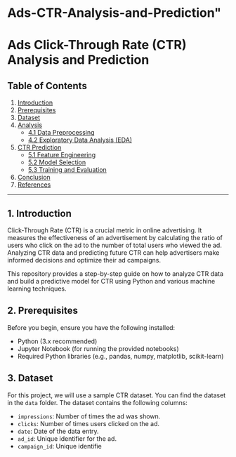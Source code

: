# Ads-CTR-Analysis-and-Prediction" 
# Ads Click-Through Rate (CTR) Analysis and Prediction

## Table of Contents
1. [Introduction](#1-introduction)
2. [Prerequisites](#2-prerequisites)
3. [Dataset](#3-dataset)
4. [Analysis](#4-analysis)
    - [4.1 Data Preprocessing](#41-data-preprocessing)
    - [4.2 Exploratory Data Analysis (EDA)](#42-exploratory-data-analysis-eda)
5. [CTR Prediction](#5-ctr-prediction)
    - [5.1 Feature Engineering](#51-feature-engineering)
    - [5.2 Model Selection](#52-model-selection)
    - [5.3 Training and Evaluation](#53-training-and-evaluation)
6. [Conclusion](#6-conclusion)
7. [References](#7-references)

---

## 1. Introduction
Click-Through Rate (CTR) is a crucial metric in online advertising. It measures the effectiveness of an advertisement by calculating the ratio of users who click on the ad to the number of total users who viewed the ad. Analyzing CTR data and predicting future CTR can help advertisers make informed decisions and optimize their ad campaigns.

This repository provides a step-by-step guide on how to analyze CTR data and build a predictive model for CTR using Python and various machine learning techniques.

## 2. Prerequisites
Before you begin, ensure you have the following installed:
- Python (3.x recommended)
- Jupyter Notebook (for running the provided notebooks)
- Required Python libraries (e.g., pandas, numpy, matplotlib, scikit-learn)

## 3. Dataset
For this project, we will use a sample CTR dataset. You can find the dataset in the `data` folder. The dataset contains the following columns:
- `impressions`: Number of times the ad was shown.
- `clicks`: Number of times users clicked on the ad.
- `date`: Date of the data entry.
- `ad_id`: Unique identifier for the ad.
- `campaign_id`: Unique identifie

